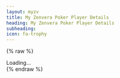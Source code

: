 ```yaml
---
layout: myzv
title: My Zenvera Poker Player Details
heading: My Zenvera Poker Player Details
subheading:
icon: fa-trophy
---
```

{% raw %}
<div id="details">Loading...</div>
<script src="js/purl.js"></script>
<script>
    $(document).ready( function() {
        var id = $.url().param('id');
        $.get('https://myzv.herokuapp.com/poker-player.php?id=' + id, function( data ) { $( '#details' ).html( data ); });
    });
</script>
{% endraw %}